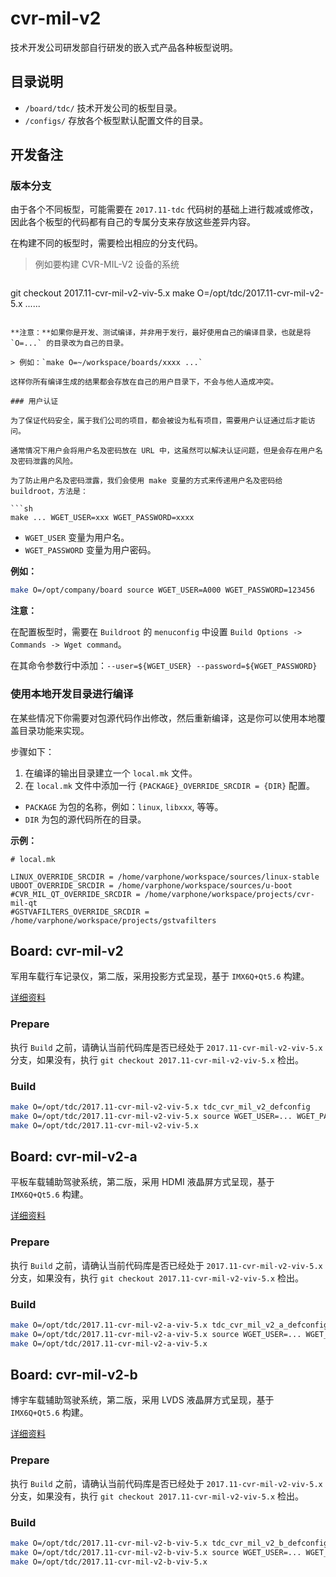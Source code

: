 cvr-mil-v2
==========

技术开发公司研发部自行研发的嵌入式产品各种板型说明。

目录说明
--------

- `/board/tdc/` 技术开发公司的板型目录。
- `/configs/` 存放各个板型默认配置文件的目录。

开发备注
--------

### 版本分支

由于各个不同板型，可能需要在 `2017.11-tdc` 代码树的基础上进行裁减或修改，因此各个板型的代码都有自己的专属分支来存放这些差异内容。

在构建不同的板型时，需要检出相应的分支代码。

> 例如要构建 CVR-MIL-V2 设备的系统

> ```sh
git checkout 2017.11-cvr-mil-v2-viv-5.x
make O=/opt/tdc/2017.11-cvr-mil-v2-5.x ......
```

**注意：**如果你是开发、测试编译，并非用于发行，最好使用自己的编译目录，也就是将 `O=...` 的目录改为自己的目录。

> 例如：`make O=~/workspace/boards/xxxx ...`

这样你所有编译生成的结果都会存放在自己的用户目录下，不会与他人造成冲突。

### 用户认证

为了保证代码安全，属于我们公司的项目，都会被设为私有项目，需要用户认证通过后才能访问。

通常情况下用户会将用户名及密码放在 URL 中，这虽然可以解决认证问题，但是会存在用户名及密码泄露的风险。

为了防止用户名及密码泄露，我们会使用 make 变量的方式来传递用户名及密码给 buildroot，方法是：

```sh
make ... WGET_USER=xxx WGET_PASSWORD=xxxx
```

- `WGET_USER` 变量为用户名。
- `WGET_PASSWORD` 变量为用户密码。

**例如：**

```sh
make O=/opt/company/board source WGET_USER=A000 WGET_PASSWORD=123456
```

**注意：**

在配置板型时，需要在 `Buildroot` 的 `menuconfig` 中设置 `Build Options -> Commands -> Wget command`。

在其命令参数行中添加：`--user=${WGET_USER} --password=${WGET_PASSWORD}`

### 使用本地开发目录进行编译

在某些情况下你需要对包源代码作出修改，然后重新编译，这是你可以使用本地覆盖目录功能来实现。

步骤如下：

1. 在编译的输出目录建立一个 `local.mk` 文件。
2. 在 `local.mk` 文件中添加一行 `{PACKAGE}_OVERRIDE_SRCDIR = {DIR}` 配置。

- `PACKAGE` 为包的名称，例如：`linux`, `libxxx`, 等等。
- `DIR` 为包的源代码所在的目录。

**示例：**

```file
# local.mk

LINUX_OVERRIDE_SRCDIR = /home/varphone/workspace/sources/linux-stable
UBOOT_OVERRIDE_SRCDIR = /home/varphone/workspace/sources/u-boot
#CVR_MIL_QT_OVERRIDE_SRCDIR = /home/varphone/workspace/projects/cvr-mil-qt
#GSTVAFILTERS_OVERRIDE_SRCDIR = /home/varphone/workspace/projects/gstvafilters
```

Board: cvr-mil-v2
-----------------

军用车载行车记录仪，第二版，采用投影方式呈现，基于 `IMX6Q+Qt5.6` 构建。

[详细资料](board/tdc/cvr-mil-v2/README.md)

### Prepare

执行 `Build` 之前，请确认当前代码库是否已经处于 `2017.11-cvr-mil-v2-viv-5.x` 分支，如果没有，执行 `git checkout 2017.11-cvr-mil-v2-viv-5.x` 检出。

### Build

```sh
make O=/opt/tdc/2017.11-cvr-mil-v2-viv-5.x tdc_cvr_mil_v2_defconfig
make O=/opt/tdc/2017.11-cvr-mil-v2-viv-5.x source WGET_USER=... WGET_PASSWORD=...
make O=/opt/tdc/2017.11-cvr-mil-v2-viv-5.x
```

Board: cvr-mil-v2-a
-------------------

平板车载辅助驾驶系统，第二版，采用 HDMI 液晶屏方式呈现，基于 `IMX6Q+Qt5.6` 构建。

[详细资料](board/tdc/cvr-mil-v2-a/README.md)

### Prepare

执行 `Build` 之前，请确认当前代码库是否已经处于 `2017.11-cvr-mil-v2-viv-5.x` 分支，如果没有，执行 `git checkout 2017.11-cvr-mil-v2-viv-5.x` 检出。

### Build

```sh
make O=/opt/tdc/2017.11-cvr-mil-v2-a-viv-5.x tdc_cvr_mil_v2_a_defconfig
make O=/opt/tdc/2017.11-cvr-mil-v2-a-viv-5.x source WGET_USER=... WGET_PASSWORD=...
make O=/opt/tdc/2017.11-cvr-mil-v2-a-viv-5.x
```

Board: cvr-mil-v2-b
-------------------

博宇车载辅助驾驶系统，第二版，采用 LVDS 液晶屏方式呈现，基于 `IMX6Q+Qt5.6` 构建。

[详细资料](board/tdc/cvr-mil-v2-b/README.md)

### Prepare

执行 `Build` 之前，请确认当前代码库是否已经处于 `2017.11-cvr-mil-v2-viv-5.x` 分支，如果没有，执行 `git checkout 2017.11-cvr-mil-v2-viv-5.x` 检出。

### Build

```sh
make O=/opt/tdc/2017.11-cvr-mil-v2-b-viv-5.x tdc_cvr_mil_v2_b_defconfig
make O=/opt/tdc/2017.11-cvr-mil-v2-b-viv-5.x source WGET_USER=... WGET_PASSWORD=...
make O=/opt/tdc/2017.11-cvr-mil-v2-b-viv-5.x
```

